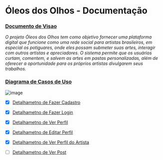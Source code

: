 #  Óleos dos Olhos - Documentação

### [Documento de Visao](docs/Documento_de_visao.md)
*O projeto Óleos dos Olhos tem como objetivo fornecer uma plataforma digital que funcione como uma rede social para artistas brasileiros, em especial os potiguares, onde eles possam submeter suas artes, interagir com outros artistas e apreciadores. O sistema permite que os usuários curtam, comentem, e salvem as artes em pastas personalizadas, além de oferecer a oportunidade para os próprios artistas divulgarem seus trabalhos.*

### [Diagrama de Casos de Uso](docs/DiagramaCDU.asta) 
![image](https://github.com/user-attachments/assets/aa0121ef-29da-49c0-8bfe-b9124d7b8a33)

- [x] [Detalhametno de Fazer Cadastro](docs/Detalhamento_cdu_CriarPerfil.md)
- [x] [Detalhametno de Fazer Login](docs/Detalhamento_cdu_Entrar.md)
- [x] [Detalhametno de Ver Perfil](docs/Detalhamento_cdu_VerMeuPerfil.md)
- [x] [Detalhametno de Editar Perfil](docs/Detalhamento_cdu_EditarPerfil.md)
- [x] [Detalhametno de Ver Perfil do Artista](docs/Detalhamento_cdu_VerPerfil.md) 
- [ ] [Detalhametno de Ver Post](docs/Detalhamento_cdu_VerPost.md)

